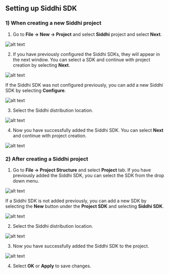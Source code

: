 ## Setting up Siddhi SDK

### 1) When creating a new Siddhi project

1) Go to **File -> New -> Project** and select **Siddhi** project and select **Next**.

![alt text](images/Figure-1-1.png)

2) If you have previously configured the Siddhi SDKs, they will appear in the next window. You can select a SDK and 
continue with project creation by selecting **Next**.

![alt text](images/Figure-1-2.png)

If the Siddhi SDK was not configured previously, you can add a new Siddhi SDK by selecting **Configure**.

![alt text](images/Figure-1-2-2.png)

3) Select the Siddhi distribution location.

![alt text](images/Figure-1-3.png)

4) Now you have successfully added the Siddhi SDK. You can select **Next** and continue with project creation.

![alt text](images/Figure-1-2.png)

### 2) After creating a Siddhi project

1) Go to **File -> Project Structure** and select **Project** tab. If you have previously added the Siddhi SDK, you can 
select the SDK from the drop down menu.

![alt text](images/Figure-2-1-1.png)

If a Siddhi SDK is not added previously, you can add a new SDK by selecting the **New** button under the **Project 
SDK** and selecting **Siddhi SDK**.

![alt text](images/Figure-2-1-2.png)

2) Select the Siddhi distribution location.

![alt text](images/Figure-2-2.png)

3) Now you have successfully added the Siddhi SDK to the project.

![alt text](images/Figure-2-3.png)

4) Select **OK** or **Apply** to save changes.
